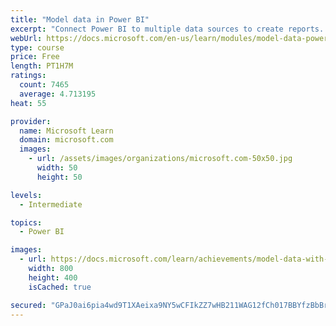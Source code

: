 ```yaml
---
title: "Model data in Power BI"
excerpt: "Connect Power BI to multiple data sources to create reports. Define the relationship between your data sources."
webUrl: https://docs.microsoft.com/en-us/learn/modules/model-data-power-bi/
type: course
price: Free
length: PT1H7M
ratings:
  count: 7465
  average: 4.713195
heat: 55

provider:
  name: Microsoft Learn
  domain: microsoft.com
  images:
    - url: /assets/images/organizations/microsoft.com-50x50.jpg
      width: 50
      height: 50

levels:
  - Intermediate

topics:
  - Power BI

images:
  - url: https://docs.microsoft.com/learn/achievements/model-data-with-power-bi-desktop-social.png
    width: 800
    height: 400
    isCached: true

secured: "GPaJ0ai6pia4wd9T1XAeixa9NY5wCFIkZZ7wHB211WAG12fCh017BBYfzBbBr/NlEFN7Py2clUHZ+H8nDueHYSqd8zb+dkysnQ9HHGYE/ZAFHXT++hz5HHGglS+BM00oBOZicwv58lvVolgot686NNSqlwhfxFjJkOp7xmQv85pbp1l0yd1GiiIds0yFgkFYbvI5cakPkLqa6iVrZ4UCOO1oF0/62HmPAsLDwlPI5+riFEy+7aomCjYJ3+fRC10X7Q0EcRIPm+L4rmsm9nEiHk1cLAmu/Kj6VDOg7+RiAQmFKb/EV1pbMPn8jvjIepMhmTmdDQqmTImSu2Zm7yOpIxhp7CgiPOrTamIIy+hSquUqCE/r/cL574dFCyTapbr37A/4uPLiLdf7IEbXn8wI5iCvMjssyHNieaF9busDuq0=;QcY8FjgOoblAclx+a08RFQ=="
---
```


